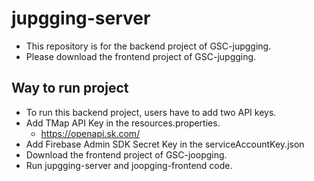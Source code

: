 # jupgging-server
- This repository is for the backend project of GSC-jupgging.
- Please download the frontend project of GSC-jupgging.

## Way to run project
- To run this backend project, users have to add two API keys.
- Add TMap API Key in the resources.properties.
  - https://openapi.sk.com/
- Add Firebase Admin SDK Secret Key in the serviceAccountKey.json
- Download the frontend project of GSC-joopging.
- Run jupgging-server and joopging-frontend code.

